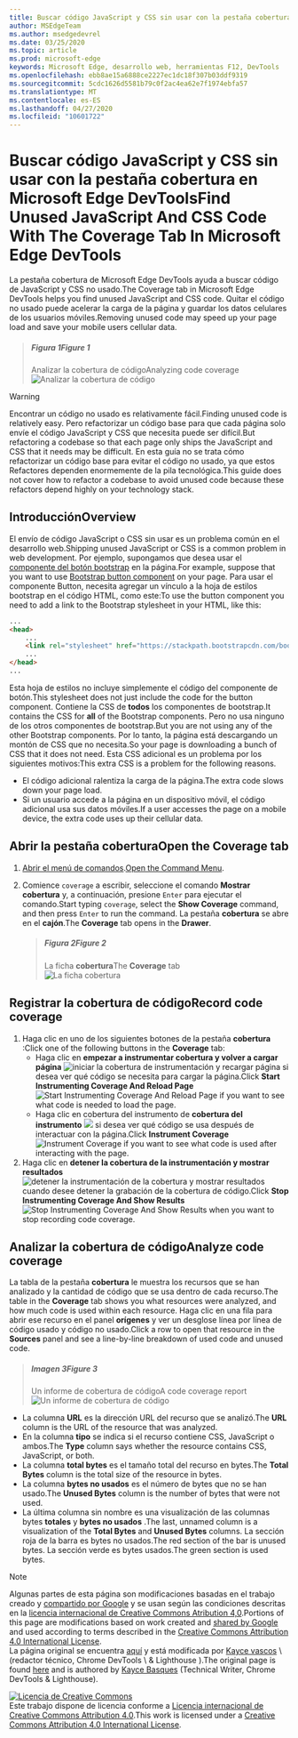 ```yaml
---
title: Buscar código JavaScript y CSS sin usar con la pestaña cobertura en Microsoft Edge DevTools
author: MSEdgeTeam
ms.author: msedgedevrel
ms.date: 03/25/2020
ms.topic: article
ms.prod: microsoft-edge
keywords: Microsoft Edge, desarrollo web, herramientas F12, DevTools
ms.openlocfilehash: ebb8ae15a6888ce2227ec1dc18f307b03ddf9319
ms.sourcegitcommit: 5cdc1626d5581b79c0f2ac4ea62e7f1974ebfa57
ms.translationtype: MT
ms.contentlocale: es-ES
ms.lasthandoff: 04/27/2020
ms.locfileid: "10601722"
---
```

<!-- Copyright Kayce Basques 

   Licensed under the Apache License, Version 2.0 (the "License");
   you may not use this file except in compliance with the License.
   You may obtain a copy of the License at

       https://www.apache.org/licenses/LICENSE-2.0

   Unless required by applicable law or agreed to in writing, software
   distributed under the License is distributed on an "AS IS" BASIS,
   WITHOUT WARRANTIES OR CONDITIONS OF ANY KIND, either express or implied.
   See the License for the specific language governing permissions and
   limitations under the License.  -->





# <span data-ttu-id="ec09a-103">Buscar código JavaScript y CSS sin usar con la pestaña cobertura en Microsoft Edge DevTools</span><span class="sxs-lookup"><span data-stu-id="ec09a-103">Find Unused JavaScript And CSS Code With The Coverage Tab In Microsoft Edge DevTools</span></span>   



<span data-ttu-id="ec09a-104">La pestaña cobertura de Microsoft Edge DevTools ayuda a buscar código de JavaScript y CSS no usado.</span><span class="sxs-lookup"><span data-stu-id="ec09a-104">The Coverage tab in Microsoft Edge DevTools helps you find unused JavaScript and CSS code.</span></span>  <span data-ttu-id="ec09a-105">Quitar el código no usado puede acelerar la carga de la página y guardar los datos celulares de los usuarios móviles.</span><span class="sxs-lookup"><span data-stu-id="ec09a-105">Removing unused code may speed up your page load and save your mobile users cellular data.</span></span>  

> ##### <span data-ttu-id="ec09a-106">Figura 1</span><span class="sxs-lookup"><span data-stu-id="ec09a-106">Figure 1</span></span>  
> <span data-ttu-id="ec09a-107">Analizar la cobertura de código</span><span class="sxs-lookup"><span data-stu-id="ec09a-107">Analyzing code coverage</span></span>  
> ![Analizar la cobertura de código][ImageExample]  

> [!WARNING]
> <span data-ttu-id="ec09a-109">Encontrar un código no usado es relativamente fácil.</span><span class="sxs-lookup"><span data-stu-id="ec09a-109">Finding unused code is relatively easy.</span></span>  <span data-ttu-id="ec09a-110">Pero refactorizar un código base para que cada página solo envíe el código JavaScript y CSS que necesita puede ser difícil.</span><span class="sxs-lookup"><span data-stu-id="ec09a-110">But refactoring a codebase so that each page only ships the JavaScript and CSS that it needs may be difficult.</span></span>  <span data-ttu-id="ec09a-111">En esta guía no se trata cómo refactorizar un código base para evitar el código no usado, ya que estos Refactores dependen enormemente de la pila tecnológica.</span><span class="sxs-lookup"><span data-stu-id="ec09a-111">This guide does not cover how to refactor a codebase to avoid unused code because these refactors depend highly on your technology stack.</span></span>  

## <span data-ttu-id="ec09a-112">Introducción</span><span class="sxs-lookup"><span data-stu-id="ec09a-112">Overview</span></span>   

<span data-ttu-id="ec09a-113">El envío de código JavaScript o CSS sin usar es un problema común en el desarrollo web.</span><span class="sxs-lookup"><span data-stu-id="ec09a-113">Shipping unused JavaScript or CSS is a common problem in web development.</span></span>  <span data-ttu-id="ec09a-114">Por ejemplo, supongamos que desea usar el [componente del botón bootstrap][BootstrapButtons] en la página.</span><span class="sxs-lookup"><span data-stu-id="ec09a-114">For example, suppose that you want to use [Bootstrap button component][BootstrapButtons] on your page.</span></span>  <span data-ttu-id="ec09a-115">Para usar el componente Button, necesita agregar un vínculo a la hoja de estilos bootstrap en el código HTML, como este:</span><span class="sxs-lookup"><span data-stu-id="ec09a-115">To use the button component you need to add a link to the Bootstrap stylesheet in your HTML, like this:</span></span>  

```html
...
<head>
    ...
    <link rel="stylesheet" href="https://stackpath.bootstrapcdn.com/bootstrap/4.3.1/css/bootstrap.min.css" integrity="sha384-ggOyR0iXCbMQv3Xipma34MD+dH/1fQ784/j6cY/iJTQUOhcWr7x9JvoRxT2MZw1T" crossorigin="anonymous">
    ...
</head>
...
```  

<span data-ttu-id="ec09a-116">Esta hoja de estilos no incluye simplemente el código del componente de botón.</span><span class="sxs-lookup"><span data-stu-id="ec09a-116">This stylesheet does not just include the code for the button component.</span></span>  <span data-ttu-id="ec09a-117">Contiene la CSS de **todos** los componentes de bootstrap.</span><span class="sxs-lookup"><span data-stu-id="ec09a-117">It contains the CSS for **all** of the Bootstrap components.</span></span>  <span data-ttu-id="ec09a-118">Pero no usa ninguno de los otros componentes de bootstrap.</span><span class="sxs-lookup"><span data-stu-id="ec09a-118">But you are not using any of the other Bootstrap components.</span></span>  <span data-ttu-id="ec09a-119">Por lo tanto, la página está descargando un montón de CSS que no necesita.</span><span class="sxs-lookup"><span data-stu-id="ec09a-119">So your page is downloading a bunch of CSS that it does not need.</span></span>  <span data-ttu-id="ec09a-120">Esta CSS adicional es un problema por los siguientes motivos:</span><span class="sxs-lookup"><span data-stu-id="ec09a-120">This extra CSS is a problem for the following reasons.</span></span>  

*   <span data-ttu-id="ec09a-121">El código adicional ralentiza la carga de la página.</span><span class="sxs-lookup"><span data-stu-id="ec09a-121">The extra code slows down your page load.</span></span>  <!--See [Render-Blocking CSS][render].  -->  
*   <span data-ttu-id="ec09a-122">Si un usuario accede a la página en un dispositivo móvil, el código adicional usa sus datos móviles.</span><span class="sxs-lookup"><span data-stu-id="ec09a-122">If a user accesses the page on a mobile device, the extra code uses up their cellular data.</span></span>  

<!--[render]: /web/fundamentals/performance/critical-rendering-path/render-blocking-css  -->  

## <span data-ttu-id="ec09a-123">Abrir la pestaña cobertura</span><span class="sxs-lookup"><span data-stu-id="ec09a-123">Open the Coverage tab</span></span>   

1.  <span data-ttu-id="ec09a-124">[Abrir el menú de comandos][DevToolsCommandMenu].</span><span class="sxs-lookup"><span data-stu-id="ec09a-124">[Open the Command Menu][DevToolsCommandMenu].</span></span>  
1.  <span data-ttu-id="ec09a-125">Comience `coverage` a escribir, seleccione el comando **Mostrar cobertura** y, a continuación, presione `Enter` para ejecutar el comando.</span><span class="sxs-lookup"><span data-stu-id="ec09a-125">Start typing `coverage`, select the **Show Coverage** command, and then press `Enter` to run the command.</span></span>  <span data-ttu-id="ec09a-126">La pestaña **cobertura** se abre en el **cajón**.</span><span class="sxs-lookup"><span data-stu-id="ec09a-126">The **Coverage** tab opens in the **Drawer**.</span></span>  

    > ##### <span data-ttu-id="ec09a-127">Figura 2</span><span class="sxs-lookup"><span data-stu-id="ec09a-127">Figure 2</span></span>  
    > <span data-ttu-id="ec09a-128">La ficha **cobertura**</span><span class="sxs-lookup"><span data-stu-id="ec09a-128">The **Coverage** tab</span></span>  
    > ![La ficha cobertura][ImageCoverage]  

## <span data-ttu-id="ec09a-130">Registrar la cobertura de código</span><span class="sxs-lookup"><span data-stu-id="ec09a-130">Record code coverage</span></span>   

1.  <span data-ttu-id="ec09a-131">Haga clic en uno de los siguientes botones de la pestaña **cobertura** :</span><span class="sxs-lookup"><span data-stu-id="ec09a-131">Click one of the following buttons in the **Coverage** tab:</span></span>  
    *   <span data-ttu-id="ec09a-132">Haga clic en **empezar a instrumentar cobertura y volver a cargar página** ![ iniciar la cobertura de instrumentación y recargar página ][ImageReloadIcon] si desea ver qué código se necesita para cargar la página.</span><span class="sxs-lookup"><span data-stu-id="ec09a-132">Click **Start Instrumenting Coverage And Reload Page** ![Start Instrumenting Coverage And Reload Page][ImageReloadIcon] if you want to see what code is needed to load the page.</span></span>  
    *   <span data-ttu-id="ec09a-133">Haga clic en cobertura del instrumento de **cobertura del instrumento** ![ ][ImageRecordIcon] si desea ver qué código se usa después de interactuar con la página.</span><span class="sxs-lookup"><span data-stu-id="ec09a-133">Click **Instrument Coverage** ![Instrument Coverage][ImageRecordIcon] if you want to see what code is used after interacting with the page.</span></span>  
1.  <span data-ttu-id="ec09a-134">Haga clic en **detener la cobertura de la instrumentación y mostrar resultados** ![ detener la instrumentación de la cobertura y mostrar resultados ][ImageStopIcon] cuando desee detener la grabación de la cobertura de código.</span><span class="sxs-lookup"><span data-stu-id="ec09a-134">Click **Stop Instrumenting Coverage And Show Results** ![Stop Instrumenting Coverage And Show Results][ImageStopIcon] when you want to stop recording code coverage.</span></span>  

## <span data-ttu-id="ec09a-135">Analizar la cobertura de código</span><span class="sxs-lookup"><span data-stu-id="ec09a-135">Analyze code coverage</span></span>   

<span data-ttu-id="ec09a-136">La tabla de la pestaña **cobertura** le muestra los recursos que se han analizado y la cantidad de código que se usa dentro de cada recurso.</span><span class="sxs-lookup"><span data-stu-id="ec09a-136">The table in the **Coverage** tab shows you what resources were analyzed, and how much code is used within each resource.</span></span> <span data-ttu-id="ec09a-137">Haga clic en una fila para abrir ese recurso en el panel **orígenes** y ver un desglose línea por línea de código usado y código no usado.</span><span class="sxs-lookup"><span data-stu-id="ec09a-137">Click a row to open that resource in the **Sources** panel and see a line-by-line breakdown of used code and unused code.</span></span>  

> ##### <span data-ttu-id="ec09a-138">Imagen 3</span><span class="sxs-lookup"><span data-stu-id="ec09a-138">Figure 3</span></span>  
> <span data-ttu-id="ec09a-139">Un informe de cobertura de código</span><span class="sxs-lookup"><span data-stu-id="ec09a-139">A code coverage report</span></span>  
> ![Un informe de cobertura de código][ImageExample]  

*   <span data-ttu-id="ec09a-141">La columna **URL** es la dirección URL del recurso que se analizó.</span><span class="sxs-lookup"><span data-stu-id="ec09a-141">The **URL** column is the URL of the resource that was analyzed.</span></span>  
*   <span data-ttu-id="ec09a-142">En la columna **tipo** se indica si el recurso contiene CSS, JavaScript o ambos.</span><span class="sxs-lookup"><span data-stu-id="ec09a-142">The **Type** column says whether the resource contains CSS, JavaScript, or both.</span></span>  
*   <span data-ttu-id="ec09a-143">La columna **total bytes** es el tamaño total del recurso en bytes.</span><span class="sxs-lookup"><span data-stu-id="ec09a-143">The **Total Bytes** column is the total size of the resource in bytes.</span></span>  
*   <span data-ttu-id="ec09a-144">La columna **bytes no usados** es el número de bytes que no se han usado.</span><span class="sxs-lookup"><span data-stu-id="ec09a-144">The **Unused Bytes** column is the number of bytes that were not used.</span></span>  
*   <span data-ttu-id="ec09a-145">La última columna sin nombre es una visualización de las columnas bytes **totales** y **bytes no usados** .</span><span class="sxs-lookup"><span data-stu-id="ec09a-145">The last, unnamed column is a visualization of the **Total Bytes** and **Unused Bytes** columns.</span></span>  <span data-ttu-id="ec09a-146">La sección roja de la barra es bytes no usados.</span><span class="sxs-lookup"><span data-stu-id="ec09a-146">The red section of the bar is unused bytes.</span></span>  <span data-ttu-id="ec09a-147">La sección verde es bytes usados.</span><span class="sxs-lookup"><span data-stu-id="ec09a-147">The green section is used bytes.</span></span>  

 



<!-- image links -->  

[ImageReloadIcon]: /microsoft-edge/devtools-guide-chromium/media/reload-icon.msft.png  
[ImageRecordIcon]: /microsoft-edge/devtools-guide-chromium/media/record-icon.msft.png  
[ImageStopIcon]: /microsoft-edge/devtools-guide-chromium/media/stop-icon.msft.png  

[ImageExample]: /microsoft-edge/devtools-guide-chromium/media/coverage-sources-resource-drawer-coverage.msft.png "Ilustración 1: analizar la cobertura de código"  
[ImageCoverage]: /microsoft-edge/devtools-guide-chromium/media/coverage-console-drawer-coverage-empty.msft.png "Ilustración 2: la pestaña cobertura"  
[ImageExample]: /microsoft-edge/devtools-guide-chromium/media/coverage-sources-resource-drawer-coverage-selected.msft.png "Ilustración 3: un informe de cobertura de código"  

<!-- links -->  

[DevToolsCommandMenu]: /microsoft-edge/devtools-guide-chromium/command-menu/index "Ejecutar comandos con el menú de comandos de Microsoft Edge DevTools"  

[BootstrapButtons]: https://getbootstrap.com/docs/4.3/components/buttons "Botones: bootstrap"  

> [!NOTE]
> <span data-ttu-id="ec09a-153">Algunas partes de esta página son modificaciones basadas en el trabajo creado y [compartido por Google][GoogleSitePolicies] y se usan según las condiciones descritas en la [licencia internacional de Creative Commons Atribution 4,0][CCA4IL].</span><span class="sxs-lookup"><span data-stu-id="ec09a-153">Portions of this page are modifications based on work created and [shared by Google][GoogleSitePolicies] and used according to terms described in the [Creative Commons Attribution 4.0 International License][CCA4IL].</span></span>  
> <span data-ttu-id="ec09a-154">La página original se encuentra [aquí](https://developers.google.com/web/tools/chrome-devtools/coverage/index) y está modificada por [Kayce vascos][KayceBasques] \ (redactor técnico, Chrome DevTools \ & Lighthouse \).</span><span class="sxs-lookup"><span data-stu-id="ec09a-154">The original page is found [here](https://developers.google.com/web/tools/chrome-devtools/coverage/index) and is authored by [Kayce Basques][KayceBasques] \(Technical Writer, Chrome DevTools \& Lighthouse\).</span></span>  

[![Licencia de Creative Commons][CCby4Image]][CCA4IL]  
<span data-ttu-id="ec09a-156">Este trabajo dispone de licencia conforme a [Licencia internacional de Creative Commons Attribution 4.0][CCA4IL].</span><span class="sxs-lookup"><span data-stu-id="ec09a-156">This work is licensed under a [Creative Commons Attribution 4.0 International License][CCA4IL].</span></span>  

[CCA4IL]: https://creativecommons.org/licenses/by/4.0  
[CCby4Image]: https://i.creativecommons.org/l/by/4.0/88x31.png  
[GoogleSitePolicies]: https://developers.google.com/terms/site-policies  
[KayceBasques]: https://developers.google.com/web/resources/contributors/kaycebasques  
